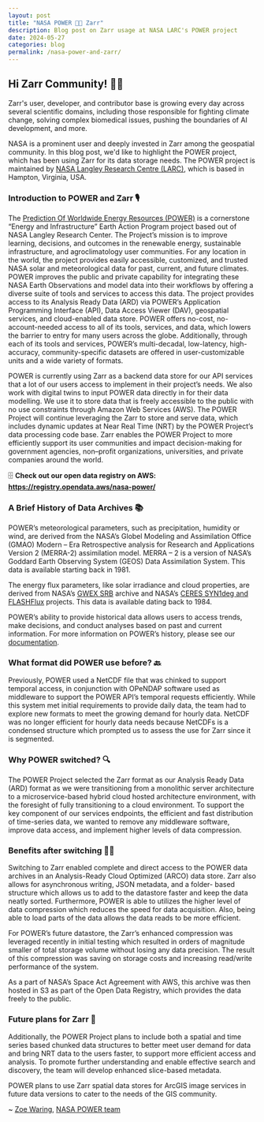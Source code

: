 ```yaml
---
layout: post
title: "NASA POWER 🤝🏻 Zarr"
description: Blog post on Zarr usage at NASA LARC's POWER project
date: 2024-05-27
categories: blog
permalink: /nasa-power-and-zarr/
---
```


## Hi Zarr Community! 👋🏻

Zarr's user, developer, and contributor base is growing every day across several scientific domains, including those responsible for fighting climate change, solving complex biomedical issues, pushing the boundaries of AI development, and more.

NASA is a prominent user and deeply invested in Zarr among the geospatial community. In this blog post, we'd like to highlight the POWER project, which has been using Zarr for its data storage needs. The POWER project is maintained by [NASA Langley Research Centre (LARC)](https://www.nasa.gov/langley/), which is based in Hampton, Virginia, USA.

### Introduction to POWER and Zarr 🎙

The [Prediction Of Worldwide Energy Resources (POWER)](https://power.larc.nasa.gov/) is a cornerstone “Energy and Infrastructure” Earth Action Program project based out of NASA Langley Research Center. The Project’s mission is to improve learning, decisions, and outcomes in the renewable energy, sustainable infrastructure, and agroclimatology user communities. For any location in the world, the project provides easily accessible, customized, and trusted NASA solar and meteorological data for past, current, and future climates. POWER improves the public and private capability for integrating these NASA Earth Observations and model data into their workflows by offering a diverse suite of tools and services to access this data. The project provides access to its Analysis Ready Data (ARD) via POWER’s Application Programming Interface (API), Data Access Viewer (DAV), geospatial services, and cloud-enabled data store. POWER offers no-cost, no-account-needed access to all of its tools, services, and data, which lowers the barrier to entry for many users across the globe. Additionally, through each of its tools and services, POWER’s multi-decadal, low-latency, high-accuracy, community-specific datasets are offered in user-customizable units and a wide variety of formats.

POWER is currently using Zarr as a backend data store for our API services that a lot of our users access to implement in their project’s needs. We also work with digital twins to input POWER data directly in for their data modelling. We use it to store data that is freely accessible to the public with no use constraints through Amazon Web Services (AWS). The POWER Project will continue leveraging the Zarr to store and serve data, which includes dynamic updates at Near Real Time (NRT) by the POWER Project’s data processing code base. Zarr enables the POWER Project to more efficiently support its user communities and impact decision-making for government agencies, non–profit organizations, universities, and private companies around the world.

🗄️ **Check out our open data registry on AWS: <https://registry.opendata.aws/nasa-power/>**

### A Brief History of Data Archives 📚

POWER’s meteorological parameters, such as precipitation, humidity or wind, are derived from the NASA’s Globel Modeling and Assimilation Office (GMAO) Modern – Era Retrospective analysis for Research and Applications Version 2 (MERRA-2) assimilation model. MERRA – 2 is a version of NASA’s Goddard Earth Observing System (GEOS) Data Assimilation System. This data is available starting back in 1981.

The energy flux parameters, like solar irradiance and cloud properties, are derived from NASA’s [GWEX SRB](https://science.larc.nasa.gov/gewex-srb/) archive and NASA’s [CERES SYN1deg and FLASHFlux](https://ceres.larc.nasa.gov/data/) projects. This data is available dating back to 1984.

POWER’s ability to provide historical data allows users to access trends, make decisions, and conduct analyses based on past and current information. For more information on POWER’s history, please see our [documentation](https://power.larc.nasa.gov/docs/methodology/).

### What format did POWER use before? 🔙

Previously, POWER used a NetCDF file that was chinked to support temporal access, in conjunction with OPeNDAP software used as middleware to support the POWER API’s temporal requests efficiently. While this system met initial requirements to provide daily data, the team had to explore new formats to meet the growing demand for hourly data.
NetCDF was no longer efficient for hourly data needs because NetCDFs is a condensed structure which prompted us to assess the use for Zarr since it is segmented.

### Why POWER switched? 🔍

The POWER Project selected the Zarr format as our Analysis Ready Data (ARD) format as we were transitioning from a monolithic server architecture to a microservice-based hybrid cloud hosted architecture environment, with the foresight of fully transitioning to a cloud environment. To support the key component of our services endpoints, the efficient and fast distribution of time-series data, we wanted to remove any middleware software, improve data access, and implement higher levels of data compression.

### Benefits after switching 💪🏻

Switching to Zarr enabled complete and direct access to the POWER data archives in an Analysis-Ready Cloud Optimized (ARCO) data store. Zarr also allows for asynchronous writing, JSON metadata, and a folder- based structure which allows us to add to the datastore faster and keep the data neatly sorted. Furthermore, POWER is able to utilizes the higher level of data compression which reduces the speed for data acquisition. Also, being able to load parts of the data allows the data reads to be more efficient.

For POWER’s future datastore, the Zarr’s enhanced compression was leveraged recently in initial testing which resulted in orders of magnitude smaller of total storage volume without losing any data precision. The result of this compression was saving on storage costs and increasing read/write performance of the system.

As a part of NASA’s Space Act Agreement with AWS, this archive was then hosted in S3 as part of the Open Data Registry, which provides the data freely to the public.

### Future plans for Zarr 🔮

Additionally, the POWER Project plans to include both a spatial and time series based chunked data structures to better meet user demand for data and bring NRT data to the users faster, to support more efficient access and analysis. To promote further understanding and enable effective search and discovery, the team will develop enhanced slice-based metadata.

POWER plans to use Zarr spatial data stores for ArcGIS image services in future data versions to cater to the needs of the GIS community.

~ [Zoe Waring](https://www.linkedin.com/in/zoe-waring/), [NASA POWER team](https://power.larc.nasa.gov/docs/team/)

<script src="https://giscus.app/client.js"
        data-repo="zarr-developers/blog"
        data-repo-id="R_kgDOGxrWVg"
        data-category="General"
        data-category-id="DIC_kwDOGxrWVs4CU5q_"
        data-mapping="pathname"
        data-strict="0"
        data-reactions-enabled="1"
        data-emit-metadata="0"
        data-input-position="top"
        data-theme="light"
        data-lang="en"
        crossorigin="anonymous"
        async>
</script>
